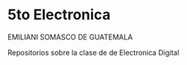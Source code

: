 # 5to Electronica
EMILIANI SOMASCO DE GUATEMALA

Repositorios sobre la clase de de Electronica Digital
